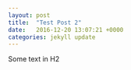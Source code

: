 ```yaml
---
layout: post
title:  "Test Post 2"
date:   2016-12-20 13:07:21 +0000
categories: jekyll update
---
```

Some text in H2
